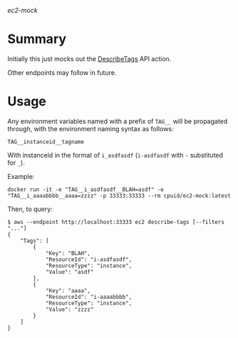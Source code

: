 *ec2-mock*

# Summary

Initially this just mocks out the [DescribeTags](https://docs.aws.amazon.com/AWSEC2/latest/APIReference/API_DescribeTags.html) API action.

Other endpoints may follow in future.

# Usage

Any environment variables named with a prefix of `TAG__` will be propagated through, with the environment naming syntax as follows:

`TAG__instanceid__tagname`

With instanceid in the format of `i_asdfasdf` (`i-asdfasdf` with `-` substituted for `_`).

Example:

```
docker run -it -e "TAG__i_asdfasdf__BLAH=asdf" -e "TAG__i_aaaabbbb__aaaa=zzzz" -p 33333:33333 --rm cpuid/ec2-mock:latest
```

Then, to query:

```
$ aws --endpoint http://localhost:33333 ec2 describe-tags [--filters "..."]
{
    "Tags": [
        {
            "Key": "BLAH",
            "ResourceId": "i-asdfasdf",
            "ResourceType": "instance",
            "Value": "asdf"
        },
        {
            "Key": "aaaa",
            "ResourceId": "i-aaaabbbb",
            "ResourceType": "instance",
            "Value": "zzzz"
        }
    ]
}
```
